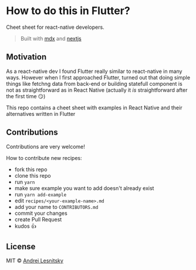 # How to do this in Flutter?

Cheet sheet for react-native developers.

> Built with [mdx](https://mdxjs.com/) and [nextjs](https://nextjs.org/)

## Motivation

As a react-native dev I found Flutter really similar to react-native in many ways. However when I first approached Flutter, turned out that doing simple things like fetchng data from back-end or building statefull component is not as straightforward as in React Native (actually it _is_ straightforward after the first time :smirk:)

This repo contains a cheet sheet with examples in React Native and their alternatives written in Flutter

## Contributions

Contributions are very welcome!

How to contribute new recipes:

-   fork this repo
-   clone this repo
-   run `yarn`
-   make sure example you want to add doesn't already exist
-   run `yarn add-example`
-   edit `recipes/<your-example-name>.md`
-   add your name to `CONTRIBUTORS.md`
-   commit your changes
-   create Pull Request
-   kudos :+1:

## License

MIT © [Andrei Lesnitsky](https://twitter.com/lesnitsky_a)
